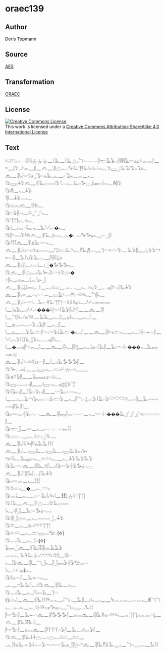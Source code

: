 # oraec139

## Author

Doris Topmann

## Source

[AES](https://github.com/simondschweitzer/aes)

## Transformation

[ORAEC](https://oraec.github.io/)

## License

<a rel="license" href="http://creativecommons.org/licenses/by-sa/4.0/"><img alt="Creative Commons License" style="border-width:0" src="https://i.creativecommons.org/l/by-sa/4.0/88x31.png" /></a><br />This work is licensed under a <a rel="license" href="http://creativecommons.org/licenses/by-sa/4.0/">Creative Commons Attribution-ShareAlike 4.0 International License</a>

## Text

𓎼𓊪𓇲𓊪𓏏𓇯𓇋𓎛𓇋𓇋𓇼𓇼𓇼𓈖𓌰𓅓𓈖𓌰𓅓𓂻𓊪𓆓𓏏𓌒𓌒𓌒𓋴𓂧𓄿𓅥𓈎𓋴𓌟𓌟𓌟𓄿𓎡𓃭𓎼𓂋𓂋𓋴𓈖𓎼𓈖𓌰𓅱𓌳𓁹𓈖𓋴𓈖𓃹𓈖𓇋𓋴𓈍𓂝𓅡𓅓𓊹𓋹𓅓𓇋𓏏𓇋𓏏𓇋𓏏𓆑𓅱𓈙𓃀𓅓𓅐𓅐𓏏𓅐𓆑<br>
𓃹𓈖𓇋𓋴𓊪𓇋𓎟𓃥𓃀𓅱𓏏𓐍𓅓𓂜𓈖𓏏𓅐𓆑𓂋𓈖𓆑<br>
𓇋𓅱𓈙𓊪𓇓𓅱𓃹𓈖𓇋𓋴𓅓𓊪𓏏𓇯𓇋𓅱𓄊𓂋𓆑𓅓𓏏𓅜𓈀𓏇𓍃𓏏𓇋𓏏𓆑𓄟𓋴𓅱<br>
𓇋𓅱𓄟𓈖𓆑𓇓𓅱<br>
𓄊𓋴𓂋𓇓𓅱𓂋𓆑<br>
𓇋𓅱𓂓𓂓𓂓𓃹𓈖𓇋𓋴𓇉𓆑<br>
𓇋𓅱𓈞𓅱𓋴𓏏𓆑𓌨𓂾𓂾𓆑<br>
𓇋𓅱𓊹𓊹𓊹𓆑𓁶𓆑<br>
𓇋𓅱𓇋𓂝𓂋𓏏𓆘𓏥𓆑𓅓𓄋𓊪𓏏�𓆑<br>
𓇋𓅱𓋴𓌫𓏏𓅱𓆙𓃹𓈖𓇋𓋴𓅓𓄂𓏏𓆑𓊪𓏏�𓂋𓏏𓅡𓅜𓐍𓏏𓈖𓍿𓃀𓋴<br>
𓇋𓅱𓄊𓄊𓄊𓃹𓈖𓇋𓋴𓁷𓅓𓎡𓏏𓆑<br>
𓃹𓈖𓇋𓋴𓊪𓇋𓂓𓂸𓃒𓊪𓏏𓇯𓈖𓉔𓂧𓅓𓄣𓆑𓋹𓅓𓆣𓂋𓈖𓊹𓎟𓇬𓏘𓏘𓅱𓊃𓅓𓅱𓋴𓈖𓂻𓅱𓅱𓎔𓄡𓏏𓋴𓈖𓅓𓎛𓂓𓅱𓅓𓈀𓈖𓋴𓇋𓋴𓇋𓊮𓊖<br>
𓃹𓈖𓇋𓋴𓊪𓇋𓐢𓂝𓂋𓇋𓂝𓃀�𓅜𓅜𓅜𓆑<br>
𓇋𓅱𓃹𓈖𓇋𓋴𓈍𓂝𓅓𓅨𓊪𓅱𓎟𓏶𓅱𓊨𓏏�<br>
𓈞𓋴𓆑𓐟𓏤𓆑𓇋𓂋𓅬𓃀<br>
𓃹𓈖𓇋𓋴𓊪𓇋𓐣𓌃𓏛𓆑𓎛𓈖𓂝𓇋𓏠𓈖𓂜𓂋𓈖𓆑𓇳𓏤𓊪𓅱𓈖𓂋𓐍𓋴𓌪𓋴𓅓𓇓𓅱<br>
𓃹𓈖𓇋𓋴𓊪𓎟𓊵𓏏𓊪𓏏𓏛𓋭𓂝𓈎𓄿𓍢𓁹𓄫𓏏𓏐𓏖𓏊𓆑𓆓𓋴𓆑<br>
𓃹𓈖𓇋𓋴𓊪𓇋𓇬𓏘𓏘𓂋𓅓𓍿𓋹𓅓𓊹𓊹𓊹𓎟𓏎𓏎𓏎𓐍𓆩𓂝𓄋𓏏𓏛𓏛𓏛<br>
𓇋𓈖𓇋𓐍𓅓𓂝𓄋𓊪𓏏���𓇋𓏶𓎡𓎛𓄿𓅱𓋴𓊪𓎛𓍢𓋴𓈖𓈖𓃹𓈖𓇋𓋴<br>
𓇋𓈖𓆓𓋴𓂦𓁶𓆙𓊃𓄿𓄿𓈖𓆑𓋴𓈖𓐍𓍙𓆑𓈖𓆑𓋴𓈖<br>
𓇋𓈖𓁷𓂋𓍿𓂋𓏏𓅱𓈎𓄿𓋴𓍢𓈖𓆑𓋴𓈖<br>
𓇋𓈖𓐍𓈖𓊃𓅱𓅓𓂧𓋴𓌪𓎟𓅱𓍑𓄿𓂧�𓆑𓋴𓈖𓈖𓃹𓈖𓇋𓋴𓄞𓂧𓆑𓈖𓆑𓇋𓏶𓏏𓄡𓏏𓋴𓈖<br>
𓄋𓊪𓏏𓊪𓅱𓉔𓄿𓃀𓅱𓆑𓂋𓐍𓋴𓍙𓆑<br>
𓇋𓈖�𓂋𓐍𓋴𓌪𓆑𓋴𓈖𓈖𓃹𓈖𓇋𓋴𓆑𓋴𓋴𓊮𓈖𓆑𓇋𓐍𓏏𓇋𓅓𓋴𓈖𓅓𓎡𓏏𓇋𓏏���𓆑𓅓𓈙𓃭𓏏𓇶<br>
𓃹𓈖𓇋𓋴𓊪𓇋𓇬𓏘𓏘𓎛𓂓𓏛𓋴𓈖𓇋𓂝𓅓𓅜𓅜𓅜𓋴𓈖<br>
𓇋𓅱𓅨𓂋𓏥𓋴𓈖𓈖𓇋𓈙𓏏𓆑𓂧𓍯𓇼𓏏𓇳𓈀𓈀<br>
𓇋𓅱𓁷𓄣𓅱𓋴𓈖𓈖𓅓𓈙𓃭𓏏𓇶𓆑<br>
𓇋𓅱𓈙𓂋𓂋𓏥𓋴𓈖𓈖𓇋𓈙𓏏𓆑𓐍𓉹𓅱𓇰<br>
𓇋𓅱𓇋𓄿𓏥𓋴𓈖𓇋𓄿𓏏𓅱𓏥𓋴𓈖𓈖𓎡𓄿𓊪𓏏𓊶𓆑<br>
𓇋𓈖𓂝𓉻𓄿𓎔𓅂𓊪𓏏𓇯𓅱𓂧𓅱𓈖𓆑𓋴𓆓𓏏𓊮𓂋𓅱𓎛𓄿𓏏𓅱𓎵𓎵𓎵𓌨𓂋𓏏𓋴𓈖𓅓𓄗𓄗𓄗𓏌𓏤𓋴𓅓𓋴𓋴𓈖<br>
𓇋𓅱𓊪𓄲𓂋𓏶𓅱𓊪𓏏𓇯𓈖𓃹𓈖𓇋𓋴𓈙𓋴𓂋𓏏𓌕𓏏𓈖𓆑𓎡𓏏𓇋𓏏���𓅓𓂾𓂾𓂾𓏌𓏤𓈞𓏏𓈞𓏏𓈞𓏏𓋴𓈖<br>
𓇋𓅱𓂧𓃀𓈖𓄲𓈖𓆑𓊪𓏏𓇯𓇯𓏏𓍃𓍘𓇋<br>
𓇋𓅱𓊪𓄲𓂋𓈖𓆑𓇋𓂧𓃀𓅱𓈅𓈅<br>
𓃹𓈖𓇋𓋴𓊪𓇋𓌂𓏤𓅨𓋴𓌂𓐍𓅓𓅓𓌂𓌂𓌂<br>
𓃹𓈖𓇋𓋴𓊪𓇋𓂝𓈙𓅓𓂝𓈙𓅓𓂝𓈙𓅓𓅱𓏥𓅨<br>
𓅠𓇋𓇋𓆑𓅓𓈐𓏏𓏤𓆑𓇬𓏘𓏘𓆑𓈖𓆑𓇓𓅱𓅓𓅱𓅓𓅱<br>
𓇋𓅱𓅓𓎡𓏏𓃹𓈖𓇋𓋴𓅓𓄂𓋴𓂝𓎛𓅱𓎟𓅱𓏶𓅱𓅜𓐍𓏏𓈀<br>
𓃹𓈖𓇋𓋴𓊪𓇋𓊹𓋴𓅓𓋴𓂋𓋴𓅓𓇓𓅱<br>
𓇋𓅱𓊪𓄲𓂋𓈖𓆑𓆼𓆼𓆼<br>
𓇋𓅱𓅱𓂧𓈖�𓈖𓆑𓍢𓍢𓍢𓏏<br>
𓇋𓅱𓂋𓏙𓈖𓆑𓂝𓏛𓅓𓌂𓏤𓅨𓇋𓈖𓃃𓇼𓇋𓏏𓊹𓊹𓊹<br>
𓇋𓅱𓄙𓅓𓈖𓃹𓈖𓇋𓋴𓈍𓂝𓅱𓅓𓊪𓏏𓇯<br>
𓇋𓆑𓄼𓋴𓃀𓈖𓅓𓎟𓅜𓐍𓏏𓈀<br>
𓇋𓅱𓎛𓋴𓃀𓐎𓏛𓈖𓆑𓋭𓋭𓋭𓃀𓈎𓇓𓅱<br>
𓇋𓅱𓎁𓈖𓆑𓄂𓏏𓄣𓄣𓄣𓊹𓊹𓊹<br>
𓇋𓅱𓇬𓏘𓏘𓈖𓆑𓂧𓈙𓂋𓅟𓏏[⯑]<br>
𓇋𓅱𓂝𓅓𓈖𓆑𓇅𓏏[⯑]<br>
𓅱𓈙𓃀𓃹𓈖𓇋𓋴𓅓𓄥𓄥𓄥𓋴𓐟𓄿𓄿𓅱<br>
𓊵𓏏𓆑𓅓𓋹𓅓𓄂𓏏𓄣𓄣𓄣𓎛𓂓𓅱𓋴𓈖𓇋𓋴𓍿<br>
𓆑𓇋𓅱𓃹𓈖𓇋𓋴𓈖𓄓𓃀𓆑𓋴𓃀𓈙𓅱𓏶𓅱𓅟𓂋𓏏<br>
𓇋𓆑𓄼𓍯𓐍𓇇𓆑<br>
𓇋𓅱𓎛𓂓𓏛𓋴𓈖𓅓𓄡𓏏𓏤𓆑<br>
𓂜𓈖𓈞𓅓𓅓𓋴𓂝𓎛𓅱𓃹𓈖𓇋𓋴𓅓𓂝𓆑<br>
𓇋𓅱𓂝𓅓𓈖𓆑𓋴𓇋𓋷𓄿𓈖𓊹𓎟<br>
𓊢𓅱𓇳𓊪𓇋𓈖𓃹𓈖𓇋𓋴𓅘𓎛𓎛𓇥𓂋𓆑𓊪𓇋𓆓𓏏𓈖𓅓𓋴𓂝𓎛𓆑𓊪𓈖𓈖𓌸𓂋𓂋𓆑𓁹𓂋𓆑𓄟𓆓𓆓𓆑𓂜𓁹𓈖𓆑𓇋𓏶𓇥𓃭𓅜𓐍𓏏𓈀𓆓𓏏𓇾𓂋𓅘𓎛𓎛<br>
𓋴𓎡𓅡𓏤𓋴𓈖𓅓𓄡𓏏𓃹𓈖𓇋𓋴𓅜𓅜𓅜𓋴𓈖𓐍𓂋𓃹𓈖𓇋𓋴𓅓𓇉𓐍𓏏𓏐𓏊𓏖𓆑𓂋𓊹𓊹𓊹𓈎𓂋𓂋𓏏𓊮𓈖𓃹𓈖𓇋𓋴𓅓𓌟𓌟𓌟𓏥𓋴𓈖<br>
𓋴𓎡𓅡𓏤𓋴𓈖𓐍𓂋𓃹𓈖𓇋𓋴𓋺𓋺𓋺𓏏𓅱𓋴𓈖𓅓𓂝𓇋𓂋𓅱𓋴𓈖<br>
𓇋𓅱𓃹𓈖𓇋𓋴𓅓𓇑𓇑𓈍𓂝𓈍𓂝𓇋𓏠𓈖𓇋𓏠𓈖<br>
𓂜𓋴𓌂𓐍𓅓𓁹𓅱𓇋𓁹𓏏𓅱𓏛𓏛𓏛𓅓𓐍𓃀𓋴𓊨𓏏𓄣𓃹𓈖𓇋𓋴𓅓𓋹𓅱𓅓𓇾𓊪𓈖𓆓𓏏𓇾𓂋𓈖𓅘𓎛𓎛<br>
